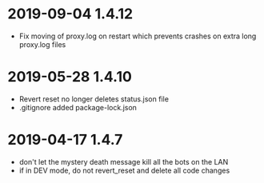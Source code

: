 # 2019-09-04 1.4.12
 - Fix moving of proxy.log on restart which prevents crashes on extra long proxy.log files

# 2019-05-28 1.4.10
  - Revert reset no longer deletes status.json file
  - .gitignore added package-lock.json

# 2019-04-17 1.4.7
  - don't let the mystery death message kill all the bots on the LAN
  - if in DEV mode, do not revert_reset and delete all code changes
